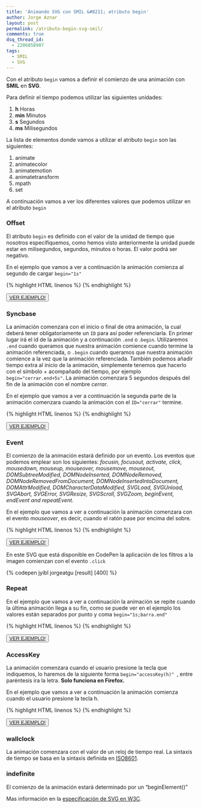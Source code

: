 ```yaml
---
title: 'Animando SVG con SMIL &#8211; atributo begin'
author: Jorge Aznar
layout: post
permalink: /atributo-begin-svg-smil/
comments: true
dsq_thread_id:
  - 2206858907
tags:
  - SMIL
  - SVG
---
```

Con el atributo `begin` vamos a definir el comienzo de una animación con **SMIL** en **SVG**.

<!--more-->

Para definir el tiempo podemos utilizar las siguientes unidades:

1. **h** Horas <br/>
2. **min** Minutos <br/>
3. **s** Segundos <br/>
4. **ms** Milisegundos <br/>

La lista de elementos donde vamos a utilizar el atributo `begin` son las siguientes:

1. animate <br/>
2. animatecolor <br/>
3. animatemotion <br/>
4. animatetransform <br/>
5. mpath <br/>
6. set <br/>

A continuación vamos a ver los diferentes valores que podemos utilizar en el atributo `begin`


### Offset

El atributo `begin` es definido con el valor de la unidad de tiempo que nosotros especifiquemos, como hemos visto anteriormente la unidad puede estar en milisegundos, segundos, minutos o horas. El valor podrá ser negativo.

En el ejemplo que vamos a ver a continuación la animación comienza al segundo de cargar `begin="1s"`

{% highlight HTML linenos %}
<animateTransform
id="cerrar"
attributeName="transform"
type="translate"
from="0" to="1000"
dur="5s"
repeatDur="1"
begin="1s"
fill="freeze"/>
{% endhighlight %}

<button class="boton-centrar">
  <a target="_blank" class="btn" href="http://jorgeatgu.com/ejemplos/begin/offset.html">VER EJEMPLO!</a>
</button>

### Syncbase

La animación comenzara con el inicio o final de otra animación, la cual deberá tener obligatoriamente un `ID` para así poder referenciarla. En primer lugar irá el id de la animación y a continuación `.end` o .`begin`. Utilizaremos `.end` cuando queramos que nuestra animación comience cuando termine la animación referenciada, o `.begin` cuando queramos que nuestra animación comience a la vez que la animación referenciada.
También podemos añadir tiempo extra al inicio de la animación, simplemente tenemos que hacerlo con el símbolo + acompañado del tiempo, por ejemplo `begin="cerrar.end+5s"`. La animación comenzara 5 segundos después del fin de la animación con el nombre *cerrar*.

En el ejemplo que vamos a ver a continuación la segunda parte de la animación comenzara cuando la animación con el `ID="cerrar"` termine.

{% highlight HTML linenos %}
<animateTransform id="tapa"
attributeName="transform"
type="translate"
from="0" to="1000"
dur="5s"
repeatDur="1"
begin="cerrar.end"
fill="freeze"/>
{% endhighlight %}

<button class="boton-centrar">
  <a target="_blank" class="btn" href="http://jorgeatgu.com/ejemplos/begin/syncbase.html">VER EJEMPLO!</a>
</button>

### Event

El comienzo de la animación estará definido por un evento.
Los eventos que podemos emplear son los siguientes: *focusin, focusout, activate, click, mousedown, mouseup, mouseover, mousemove, mouseout, DOMSubtreeModified, DOMNodeInserted, DOMNodeRemoved, DOMNodeRemovedFromDocument, DOMNodeInsertedIntoDocument, DOMAttrModified, DOMCharacterDataModified, SVGLoad, SVGUnload, SVGAbort, SVGError, SVGResize, SVGScroll, SVGZoom, beginEvent, endEvent and repeatEvent.*

En el ejemplo que vamos a ver a continuación la animación comenzara con el evento *mouseover*, es decir, cuando el ratón pase por encima del sobre.

{% highlight HTML linenos %}
<animateTransform id="cerrar"
attributeName="transform"
type="translate"
from="0" to="1000"
dur="5s"
repeatDur="1"
begin="mouseover"
fill="freeze"/>
{% endhighlight %}

<button class="boton-centrar">
  <a target="_blank" class="btn" href="http://jorgeatgu.com/ejemplos/begin/event.html">VER EJEMPLO!</a>
</button>

En este SVG que está disponible en CodePen la aplicación de los filtros a la imagen comienzan con el evento `.click`


{% codepen jyibl jorgeatgu [result] [400] %}



### Repeat

En el ejemplo que vamos a ver a continuación la animación se repite cuando la última animación llega a su fin, como se puede ver en el ejemplo los valores están separados por punto y coma `begin="1s;barra.end" `

{% highlight HTML linenos %}
<animateTransform id="cerrar"
attributeName="transform"
type="translate"
from="0" to="1000"
dur="5s"
repeatDur="1"
begin="1s;barra.end"
fill="freeze"/>
{% endhighlight %}

<button class="boton-centrar">
  <a target="_blank" class="btn" href="http://jorgeatgu.com/ejemplos/begin/repeat.html">VER EJEMPLO!</a>
</button>

### AccessKey

La animación comenzara cuando el usuario presione la tecla que indiquemos, lo haremos de la siguiente forma `begin="accessKey(h)" `, entre paréntesis ira la letra. **Solo funciona en Firefox.**

En el ejemplo que vamos a ver a continuación la animación comienza cuando el usuario presione la tecla h.

{% highlight HTML linenos %}
<animateTransform id="cerrar"
attributeName="transform"
type="translate"
from="0" to="1000"
dur="5s"
repeatDur="1"
begin="accessKey(h)"
fill="freeze"/>
{% endhighlight %}

<button class="boton-centrar">
  <a target="_blank" class="btn" href="http://jorgeatgu.com/ejemplos/begin/accesskey.html">VER EJEMPLO!</a>
</button>

### wallclock

La animación comenzara con el valor de un reloj de tiempo real. La sintaxis de tiempo se basa en la sintaxis definida en <a href="http://www.iso.org/iso/catalogue_detail?csnumber=40874" target="_blank">ISO8601</a>.

### indefinite

El comienzo de la animación estará determinado por un &#8220;beginElement()&#8221;

Mas información en la <a href="http://www.w3.org/TR/SVG/animate.html#BeginAttribute" target="_blank">especificación de SVG en W3C</a>.